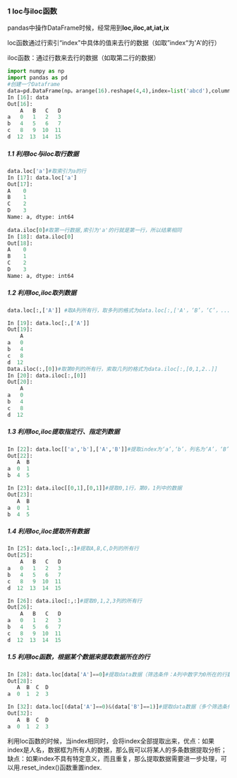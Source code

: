 ### 1 loc与iloc函数

pandas中操作DataFrame时候，经常用到**loc,iloc,at,iat,ix**

loc函数通过行索引“index"中具体的值来去行的数据（如取”index“为'A'的行）

iloc函数：通过行数来去行的数据（如取第二行的数据）

```python
import numpy as np
import pandas as pd
#创建一个Dataframe
data=pd.DataFrame(np。arange(16).reshape(4,4),index=list('abcd'),columns=list('ABCD'))
In [16]: data
Out[16]:
    A   B   C   D
a   0   1   2   3
b   4   5   6   7
c   8   9  10  11
d  12  13  14  15
```

##### 1.1  利用loc与iloc取行数据

```python
data.loc['a']#取索引为a的行
In [17]: data.loc['a']
Out[17]:
A    0
B    1
C    2
D    3
Name: a, dtype: int64
    
data.iloc[0]#取第一行数据,索引为'a'的行就是第一行，所以结果相同
In [18]: data.iloc[0]
Out[18]:
A    0
B    1
C    2
D    3
Name: a, dtype: int64

```



##### 1.2   利用loc,iloc取列数据

```python
data.loc[:,['A']] #取A列所有行，取多列的格式为data.loc[:,['A'，‘B’，‘C’，...]]

In [19]: data.loc[:,['A']]
Out[19]:
    A
a   0
b   4
c   8
d  12
Data.iloc(:,[0])#取第0列的所有行，索取几列的格式为data.iloc[:,[0,1,2..]]
In [20]: data.iloc[:,[0]]
Out[20]:
    A
a   0
b   4
c   8
d  12
```

##### 1.3  利用loc,iloc提取指定行、指定列数据

```python
In [22]: data.loc[['a','b'],['A','B']]#提取index为‘a’,‘b’，列名为‘A’，‘B’的数据
Out[22]:
   A  B
a  0  1
b  4  5

In [23]: data.iloc[[0,1],[0,1]]#提取0,1行，第0，1列中的数据
Out[23]:
   A  B
a  0  1
b  4  5

```

##### 1.4  利用loc,iloc提取所有数据

```python
In [25]: data.loc[:,:]#提取A,B,C,D列的所有行
Out[25]:
    A   B   C   D
a   0   1   2   3
b   4   5   6   7
c   8   9  10  11
d  12  13  14  15

In [26]: data.iloc[:,:]#提取0,1,2,3列的所有行
Out[26]:
    A   B   C   D
a   0   1   2   3
b   4   5   6   7
c   8   9  10  11
d  12  13  14  15
```

##### 1.5  利用loc函数，根据某个数据来提取数据所在的行

```python
In [28]: data.loc[data['A']==0]#提取data数据（筛选条件：A列中数字为0所在的行数据）
Out[28]:
   A  B  C  D
a  0  1  2  3

In [32]: data.loc[(data['A']==0)&(data['B']==1)]#提取data数据（多个筛选条件）
Out[32]:
   A  B  C  D
a  0  1  2  3
```



利用loc函数的时候，当index相同时，会将index全部提取出来，优点：如果index是人名，数据框为所有人的数据，那么我可以将某人的多条数据提取分析；缺点：如果index不具有特定意义，而且重复，那么提取数据需要进一步处理，可以用.reset_index()函数重置index.